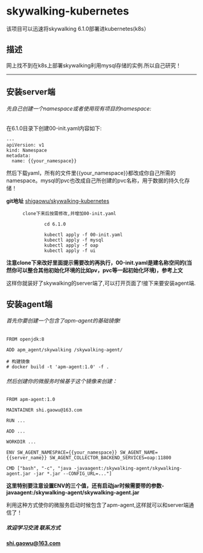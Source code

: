 # skywalking-kubernetes
该项目可以迅速将skywalking 6.1.0部署进kubernetes(k8s）

## 描述
网上找不到在k8s上部署skywalking利用mysql存储的实例.所以自己研究！

-------------
## 安装server端

###### 先自己创建一个namespace或者使用现有项目的namespace:

在6.1.0目录下创建00-init.yaml内容如下:
```
---
apiVersion: v1
kind: Namespace
metadata:
  name: {{your_namespace}}
```

然后下载yaml，所有的文件里{{your_namespace}}都改成你自己所需的namespace。mysql的pvc也改成自己所创建的pvc名称，用于数据的持久化存储！

**git地址**
[shigaowu/skywalking-kubernetes](https://github.com/shigaowu/skywalking-kubernetes)
                  
		  
		  clone下来后按需修改,并增加00-init.yaml
 
                  cd 6.1.0
                  
                  kubectl apply -f 00-init.yaml
                  kubectl apply -f mysql
                  kubectl apply -f oap
                  kubectl apply -f ui
                  

**注意clone下来改好里面提示需要改的再执行，00-init.yaml是建名称空间的(当然你可以整合其他初始化环境的比如pv，pvc等一起初始化环境)，参考上文**

这样你就装好了skywalking的server端了,可以打开页面了!接下来要安装agent端.

## 安装agent端

###### 首先你要创建一个包含了apm-agent的基础镜像!

```
FROM openjdk:8

ADD apm_agent/skywalking /skywalking-agent/

# 构建镜像
# docker build -t 'apm-agent:1.0' -f .
```

###### 然后创建你的微服务时候基于这个镜像来创建：

```
FROM apm-agent:1.0

MAINTAINER shi.gaowu@163.com

RUN ...

ADD ...

WORKDIR ...

ENV SW_AGENT_NAMESPACE={{your_namespace}} SW_AGENT_NAME={{server_name}} SW_AGENT_COLLECTOR_BACKEND_SERVICES=oap:11800

CMD ["bash", "-c", "java -javaagent:/skywalking-agent/skywalking-agent.jar -jar *.jar --CONFIG_URL=..."]
```

**这里特别要注意设置ENV的三个值，还有启动jar时候需要带的参数-javaagent:/skywalking-agent/skywalking-agent.jar**


利用这种方式使你的微服务启动时候包含了apm-agent,这样就可以和server端通信了！


##### 欢迎学习交流 联系方式
**shi.gaowu@163.com**

